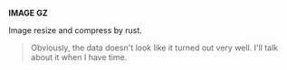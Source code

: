 **IMAGE GZ**

Image resize and compress by rust.

> Obviously, the data doesn't look like it turned out very well.
> I'll talk about it when I have time.
